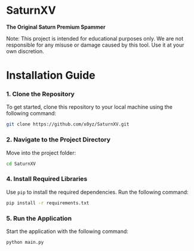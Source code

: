 # SaturnXV

**The Original Saturn Premium Spammer**

Note: This project is intended for educational purposes only. We are not responsible for any misuse or damage caused by this tool. Use it at your own discretion.

# Installation Guide

### 1. Clone the Repository
To get started, clone this repository to your local machine using the following command:

```bash
git clone https://github.com/x0yz/SaturnXV.git
```

### 2. Navigate to the Project Directory
Move into the project folder:

```bash
cd SaturnXV
```

### 4. Install Required Libraries
Use `pip` to install the required dependencies. Run the following command:

```bash
pip install -r requirements.txt
```

### 5. Run the Application
Start the application with the following command:

```bash
python main.py
```
